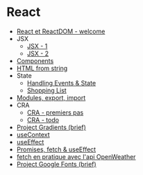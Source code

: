 # React

- [React et ReactDOM - welcome](./react-reactdom-welcome)
- JSX
  - [JSX - 1](./jsx/jsx-1)
  - [JSX - 2](./jsx/jsx-2)
- [Components](./components)
- [HTML from string](./html-from-string)
- State
  - [Handling Events & State](./state/events-state)
  - [Shopping List](./state/shopping-list-example)
- [Modules, export, import](./modules-export-import)
- CRA
  - [CRA - premiers pas](./cra/cra-premiers-pas)
  - [CRA - todo](./cra/cra-todo)
- [Project Gradients (brief)](./project-gradients)
- [useContext](https://github.com/pehaa/alyra-gradients-context)
- [useEffect](./useEffect)
- [Promises, fetch & useEffect](./promises-fetch-useEffect)
- [fetch en pratique avec l'api OpenWeather](https://github.com/pehaa/alyra-react-weather-app)
- [Project Google Fonts (brief)](./project-google-fonts)

